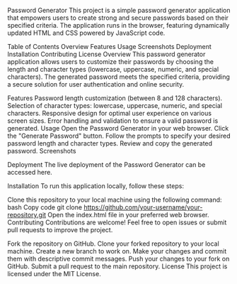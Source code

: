 Password Generator
This project is a simple password generator application that empowers users to create strong and secure passwords based on their specified criteria. The application runs in the browser, featuring dynamically updated HTML and CSS powered by JavaScript code.

Table of Contents
Overview
Features
Usage
Screenshots
Deployment
Installation
Contributing
License
Overview
This password generator application allows users to customize their passwords by choosing the length and character types (lowercase, uppercase, numeric, and special characters). The generated password meets the specified criteria, providing a secure solution for user authentication and online security.

Features
Password length customization (between 8 and 128 characters).
Selection of character types: lowercase, uppercase, numeric, and special characters.
Responsive design for optimal user experience on various screen sizes.
Error handling and validation to ensure a valid password is generated.
Usage
Open the Password Generator in your web browser.
Click the "Generate Password" button.
Follow the prompts to specify your desired password length and character types.
Review and copy the generated password.
Screenshots



Deployment
The live deployment of the Password Generator can be accessed here.

Installation
To run this application locally, follow these steps:

Clone this repository to your local machine using the following command:
bash
Copy code
git clone https://github.com/your-username/your-repository.git
Open the index.html file in your preferred web browser.
Contributing
Contributions are welcome! Feel free to open issues or submit pull requests to improve the project.

Fork the repository on GitHub.
Clone your forked repository to your local machine.
Create a new branch to work on.
Make your changes and commit them with descriptive commit messages.
Push your changes to your fork on GitHub.
Submit a pull request to the main repository.
License
This project is licensed under the MIT License.
